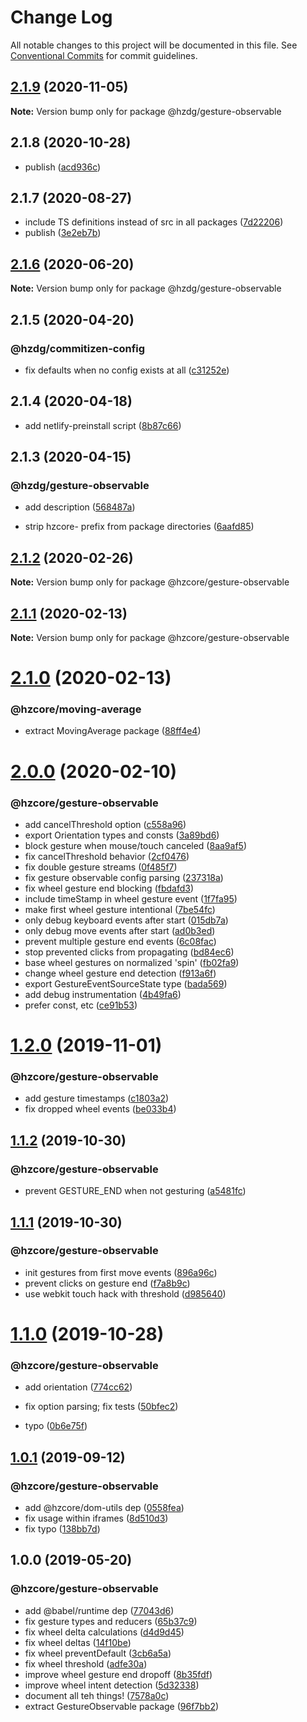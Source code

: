 # Change Log

All notable changes to this project will be documented in this file.
See [Conventional Commits](https://conventionalcommits.org) for commit guidelines.

## [2.1.9](https://github.com/hzdg/hz-core/compare/@hzdg/gesture-observable@2.1.8...@hzdg/gesture-observable@2.1.9) (2020-11-05)

**Note:** Version bump only for package @hzdg/gesture-observable





## 2.1.8 (2020-10-28)


* publish ([acd936c](https://github.com/hzdg/hz-core/commit/acd936c))


## 2.1.7 (2020-08-27)


* include TS definitions instead of src in all packages ([7d22206](https://github.com/hzdg/hz-core/commit/7d22206))
* publish ([3e2eb7b](https://github.com/hzdg/hz-core/commit/3e2eb7b))


## [2.1.6](https://github.com/hzdg/hz-core/compare/@hzdg/gesture-observable@2.1.5...@hzdg/gesture-observable@2.1.6) (2020-06-20)

**Note:** Version bump only for package @hzdg/gesture-observable





## 2.1.5 (2020-04-20)


### @hzdg/commitizen-config

* fix defaults when no config exists at all ([c31252e](https://github.com/hzdg/hz-core/commit/c31252e))


## 2.1.4 (2020-04-18)


* add netlify-preinstall script ([8b87c66](https://github.com/hzdg/hz-core/commit/8b87c66))


## 2.1.3 (2020-04-15)


### @hzdg/gesture-observable

* add description ([568487a](https://github.com/hzdg/hz-core/commit/568487a))

* strip hzcore- prefix from package directories ([6aafd85](https://github.com/hzdg/hz-core/commit/6aafd85))


## [2.1.2](https://github.com/hzdg/hz-core/compare/@hzcore/gesture-observable@2.1.1...@hzcore/gesture-observable@2.1.2) (2020-02-26)

**Note:** Version bump only for package @hzcore/gesture-observable





## [2.1.1](https://github.com/hzdg/hz-core/compare/@hzcore/gesture-observable@2.1.0...@hzcore/gesture-observable@2.1.1) (2020-02-13)

**Note:** Version bump only for package @hzcore/gesture-observable





# [2.1.0](https://github.com/hzdg/hz-core/compare/@hzcore/gesture-observable@2.0.0...@hzcore/gesture-observable@2.1.0) (2020-02-13)


### @hzcore/moving-average

* extract MovingAverage package ([88ff4e4](https://github.com/hzdg/hz-core/commit/88ff4e4))


# [2.0.0](https://github.com/hzdg/hz-core/compare/@hzcore/gesture-observable@1.2.0...@hzcore/gesture-observable@2.0.0) (2020-02-10)


### @hzcore/gesture-observable

* add cancelThreshold option ([c558a96](https://github.com/hzdg/hz-core/commit/c558a96))
* export Orientation types and consts ([3a89bd6](https://github.com/hzdg/hz-core/commit/3a89bd6))
* block gesture when mouse/touch canceled ([8aa9af5](https://github.com/hzdg/hz-core/commit/8aa9af5))
* fix cancelThreshold behavior ([2cf0476](https://github.com/hzdg/hz-core/commit/2cf0476))
* fix double gesture streams ([0f485f7](https://github.com/hzdg/hz-core/commit/0f485f7))
* fix gesture observable config parsing ([237318a](https://github.com/hzdg/hz-core/commit/237318a))
* fix wheel gesture end blocking ([fbdafd3](https://github.com/hzdg/hz-core/commit/fbdafd3))
* include timeStamp in wheel gesture event ([1f7fa95](https://github.com/hzdg/hz-core/commit/1f7fa95))
* make first wheel gesture intentional ([7be54fc](https://github.com/hzdg/hz-core/commit/7be54fc))
* only debug keyboard events after start ([015db7a](https://github.com/hzdg/hz-core/commit/015db7a))
* only debug move events after start ([ad0b3ed](https://github.com/hzdg/hz-core/commit/ad0b3ed))
* prevent multiple gesture end events ([6c08fac](https://github.com/hzdg/hz-core/commit/6c08fac))
* stop prevented clicks from propagating ([bd84ec6](https://github.com/hzdg/hz-core/commit/bd84ec6))
* base wheel gestures on normalized 'spin' ([fb02fa9](https://github.com/hzdg/hz-core/commit/fb02fa9))
* change wheel gesture end detection ([f913a6f](https://github.com/hzdg/hz-core/commit/f913a6f))
* export GestureEventSourceState type ([bada569](https://github.com/hzdg/hz-core/commit/bada569))
* add debug instrumentation ([4b49fa6](https://github.com/hzdg/hz-core/commit/4b49fa6))
* prefer const, etc ([ce91b53](https://github.com/hzdg/hz-core/commit/ce91b53))


# [1.2.0](https://github.com/hzdg/hz-core/compare/@hzcore/gesture-observable@1.1.2...@hzcore/gesture-observable@1.2.0) (2019-11-01)


### @hzcore/gesture-observable

* add gesture timestamps ([c1803a2](https://github.com/hzdg/hz-core/commit/c1803a2))
* fix dropped wheel events ([be033b4](https://github.com/hzdg/hz-core/commit/be033b4))


## [1.1.2](https://github.com/hzdg/hz-core/compare/@hzcore/gesture-observable@1.1.1...@hzcore/gesture-observable@1.1.2) (2019-10-30)


### @hzcore/gesture-observable

* prevent GESTURE_END when not gesturing ([a5481fc](https://github.com/hzdg/hz-core/commit/a5481fc))


## [1.1.1](https://github.com/hzdg/hz-core/compare/@hzcore/gesture-observable@1.1.0...@hzcore/gesture-observable@1.1.1) (2019-10-30)


### @hzcore/gesture-observable

* init gestures from first move events ([896a96c](https://github.com/hzdg/hz-core/commit/896a96c))
* prevent clicks on gesture end ([f7a8b9c](https://github.com/hzdg/hz-core/commit/f7a8b9c))
* use webkit touch hack with threshold ([d985640](https://github.com/hzdg/hz-core/commit/d985640))


# [1.1.0](https://github.com/hzdg/hz-core/compare/@hzcore/gesture-observable@1.0.1...@hzcore/gesture-observable@1.1.0) (2019-10-28)


### @hzcore/gesture-observable

* add orientation ([774cc62](https://github.com/hzdg/hz-core/commit/774cc62))
* fix option parsing; fix tests ([50bfec2](https://github.com/hzdg/hz-core/commit/50bfec2))

* typo ([0b6e75f](https://github.com/hzdg/hz-core/commit/0b6e75f))


## [1.0.1](https://github.com/hzdg/hz-core/compare/@hzcore/gesture-observable@1.0.0...@hzcore/gesture-observable@1.0.1) (2019-09-12)


### @hzcore/gesture-observable

* add @hzcore/dom-utils dep ([0558fea](https://github.com/hzdg/hz-core/commit/0558fea))
* fix usage within iframes ([8d510d3](https://github.com/hzdg/hz-core/commit/8d510d3))
* fix typo ([138bb7d](https://github.com/hzdg/hz-core/commit/138bb7d))


## 1.0.0 (2019-05-20)


### @hzcore/gesture-observable

* add @babel/runtime dep ([77043d6](https://github.com/hzdg/hz-core/commit/77043d6))
* fix gesture types and reducers ([65b37c9](https://github.com/hzdg/hz-core/commit/65b37c9))
* fix wheel delta calculations ([d4d9d45](https://github.com/hzdg/hz-core/commit/d4d9d45))
* fix wheel deltas ([14f10be](https://github.com/hzdg/hz-core/commit/14f10be))
* fix wheel preventDefault ([3cb6a5a](https://github.com/hzdg/hz-core/commit/3cb6a5a))
* fix wheel threshold ([adfe30a](https://github.com/hzdg/hz-core/commit/adfe30a))
* improve wheel gesture end dropoff ([8b35fdf](https://github.com/hzdg/hz-core/commit/8b35fdf))
* improve wheel intent detection ([5d32338](https://github.com/hzdg/hz-core/commit/5d32338))
* document all teh things! ([7578a0c](https://github.com/hzdg/hz-core/commit/7578a0c))
* extract GestureObservable package ([96f7bb2](https://github.com/hzdg/hz-core/commit/96f7bb2))
